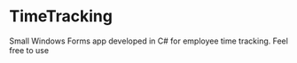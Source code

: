 # TimeTracking
Small Windows Forms app developed in C# for employee time tracking. Feel free to use

